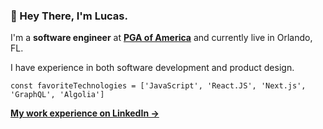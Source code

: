 ### 👋 Hey There, I'm Lucas.

I'm a **software engineer** at **<a href='https://www.pga.com/'>PGA of America</a>** and currently live in Orlando, FL.

I have experience in both software development and product design.

```const favoriteTechnologies = ['JavaScript', 'React.JS', 'Next.js', 'GraphQL', 'Algolia']```

**<a href='https://linkedin.com/in/lucaslitton'>My work experience on LinkedIn &rarr;</a>**
